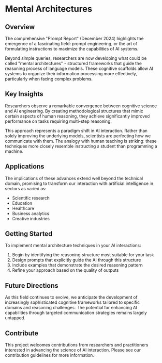# Mental Architectures 

## Overview

 The comprehensive "Prompt Report" (December 2024) highlights the emergence of a fascinating field: prompt engineering, or the art of formulating instructions to maximize the capabilities of AI systems.

Beyond simple queries, researchers are now developing what could be called "mental architectures" - structured frameworks that guide the reasoning process of language models. These cognitive scaffolds allow AI systems to organize their information processing more effectively, particularly when facing complex problems.

## Key Insights

Researchers observe a remarkable convergence between cognitive science and AI engineering. By creating methodological structures that mimic certain aspects of human reasoning, they achieve significantly improved performance on tasks requiring multi-step reasoning.

This approach represents a paradigm shift in AI interaction. Rather than solely improving the underlying models, scientists are perfecting how we communicate with them. The analogy with human teaching is striking: these techniques more closely resemble instructing a student than programming a machine.

## Applications

The implications of these advances extend well beyond the technical domain, promising to transform our interaction with artificial intelligence in sectors as varied as:

- Scientific research
- Education
- Healthcare
- Business analytics
- Creative industries

## Getting Started

To implement mental architecture techniques in your AI interactions:

1. Begin by identifying the reasoning structure most suitable for your task
2. Design prompts that explicitly guide the AI through this structure
3. Include examples that demonstrate the desired reasoning pattern
4. Refine your approach based on the quality of outputs

## Future Directions

As this field continues to evolve, we anticipate the development of increasingly sophisticated cognitive frameworks tailored to specific domains and reasoning challenges. The potential for enhancing AI capabilities through targeted communication strategies remains largely untapped.

## Contribute

This project welcomes contributions from researchers and practitioners interested in advancing the science of AI interaction. Please see our contribution guidelines for more information.
